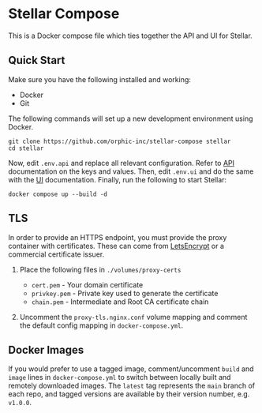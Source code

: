 # Stellar Compose

This is a Docker compose file which ties together the API and UI for Stellar.

## Quick Start

Make sure you have the following installed and working:

- Docker
- Git

The following commands will set up a new development environment using Docker.

    git clone https://github.com/orphic-inc/stellar-compose stellar
    cd stellar

Now, edit `.env.api` and replace all relevant configuration. Refer to [API](https://github.com/orphic-inc/stellar-api) documentation on the keys and values. Then, edit `.env.ui` and do the same with the [UI](https://github.com/orphic-inc/stellar-api) documentation. Finally, run the following to start Stellar:

    docker compose up --build -d

## TLS

In order to provide an HTTPS endpoint, you must provide the proxy container with certificates. These can come from [LetsEncrypt](https://letsencrypt.org/) or a commercial certificate issuer.

1. Place the following files in `./volumes/proxy-certs`

    * `cert.pem` - Your domain certificate
    * `privkey.pem` - Private key used to generate the certificate
    * `chain.pem` - Intermediate and Root CA certificate chain

2. Uncomment the `proxy-tls.nginx.conf` volume mapping and comment the default config mapping in `docker-compose.yml`.

## Docker Images

If you would prefer to use a tagged image, comment/uncomment `build` and `image` lines in `docker-compose.yml` to switch between locally built and remotely downloaded images. The `latest` tag represents the `main` branch of each repo, and tagged versions are available by their version number, e.g. `v1.0.0`.

